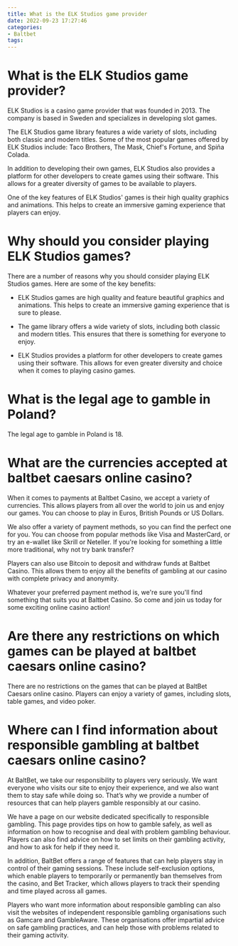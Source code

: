 ```yaml
---
title: What is the ELK Studios game provider
date: 2022-09-23 17:27:46
categories:
- Baltbet
tags:
---
```



#  What is the ELK Studios game provider?

ELK Studios is a casino game provider that was founded in 2013. The company is based in Sweden and specializes in developing slot games.

The ELK Studios game library features a wide variety of slots, including both classic and modern titles. Some of the most popular games offered by ELK Studios include: Taco Brothers, The Mask, Chief's Fortune, and Spiña Colada.

In addition to developing their own games, ELK Studios also provides a platform for other developers to create games using their software. This allows for a greater diversity of games to be available to players.

One of the key features of ELK Studios' games is their high quality graphics and animations. This helps to create an immersive gaming experience that players can enjoy.

# Why should you consider playing ELK Studios games?

There are a number of reasons why you should consider playing ELK Studios games. Here are some of the key benefits:

- ELK Studios games are high quality and feature beautiful graphics and animations. This helps to create an immersive gaming experience that is sure to please.

- The game library offers a wide variety of slots, including both classic and modern titles. This ensures that there is something for everyone to enjoy.

- ELK Studios provides a platform for other developers to create games using their software. This allows for even greater diversity and choice when it comes to playing casino games.

#  What is the legal age to gamble in Poland?

The legal age to gamble in Poland is 18.

#  What are the currencies accepted at baltbet caesars online casino?

When it comes to payments at Baltbet Casino, we accept a variety of currencies. This allows players from all over the world to join us and enjoy our games. You can choose to play in Euros, British Pounds or US Dollars.

We also offer a variety of payment methods, so you can find the perfect one for you. You can choose from popular methods like Visa and MasterCard, or try an e-wallet like Skrill or Neteller. If you're looking for something a little more traditional, why not try bank transfer?

Players can also use Bitcoin to deposit and withdraw funds at Baltbet Casino. This allows them to enjoy all the benefits of gambling at our casino with complete privacy and anonymity.

Whatever your preferred payment method is, we're sure you'll find something that suits you at Baltbet Casino. So come and join us today for some exciting online casino action!

#  Are there any restrictions on which games can be played at baltbet caesars online casino?

There are no restrictions on the games that can be played at BaltBet Caesars online casino. Players can enjoy a variety of games, including slots, table games, and video poker.

#  Where can I find information about responsible gambling at baltbet caesars online casino?

At BaltBet, we take our responsibility to players very seriously. We want everyone who visits our site to enjoy their experience, and we also want them to stay safe while doing so. That’s why we provide a number of resources that can help players gamble responsibly at our casino.

We have a page on our website dedicated specifically to responsible gambling. This page provides tips on how to gamble safely, as well as information on how to recognise and deal with problem gambling behaviour. Players can also find advice on how to set limits on their gambling activity, and how to ask for help if they need it.

In addition, BaltBet offers a range of features that can help players stay in control of their gaming sessions. These include self-exclusion options, which enable players to temporarily or permanently ban themselves from the casino, and Bet Tracker, which allows players to track their spending and time played across all games.

Players who want more information about responsible gambling can also visit the websites of independent responsible gambling organisations such as Gamcare and GambleAware. These organisations offer impartial advice on safe gambling practices, and can help those with problems related to their gaming activity.
